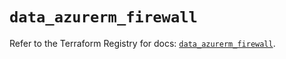 # `data_azurerm_firewall`

Refer to the Terraform Registry for docs: [`data_azurerm_firewall`](https://registry.terraform.io/providers/hashicorp/azurerm/4.42.0/docs/data-sources/firewall).

